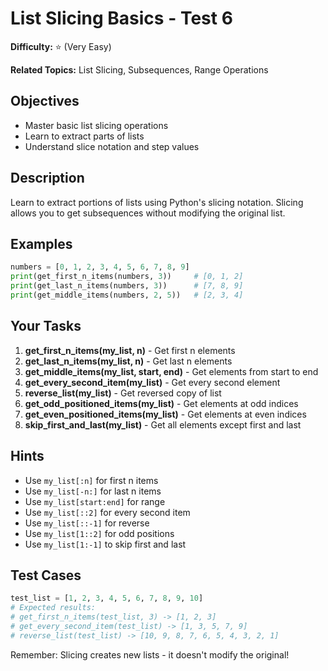 # List Slicing Basics - Test 6

**Difficulty:** ⭐ (Very Easy)

**Related Topics:** List Slicing, Subsequences, Range Operations

## Objectives

- Master basic list slicing operations
- Learn to extract parts of lists
- Understand slice notation and step values

## Description

Learn to extract portions of lists using Python's slicing notation. Slicing allows you to get subsequences without modifying the original list.

## Examples

```python
numbers = [0, 1, 2, 3, 4, 5, 6, 7, 8, 9]
print(get_first_n_items(numbers, 3))     # [0, 1, 2]
print(get_last_n_items(numbers, 3))      # [7, 8, 9]
print(get_middle_items(numbers, 2, 5))   # [2, 3, 4]
```

## Your Tasks

1. **get_first_n_items(my_list, n)** - Get first n elements
2. **get_last_n_items(my_list, n)** - Get last n elements
3. **get_middle_items(my_list, start, end)** - Get elements from start to end
4. **get_every_second_item(my_list)** - Get every second element
5. **reverse_list(my_list)** - Get reversed copy of list
6. **get_odd_positioned_items(my_list)** - Get elements at odd indices
7. **get_even_positioned_items(my_list)** - Get elements at even indices
8. **skip_first_and_last(my_list)** - Get all elements except first and last

## Hints

- Use `my_list[:n]` for first n items
- Use `my_list[-n:]` for last n items
- Use `my_list[start:end]` for range
- Use `my_list[::2]` for every second item
- Use `my_list[::-1]` for reverse
- Use `my_list[1::2]` for odd positions
- Use `my_list[1:-1]` to skip first and last

## Test Cases

```python
test_list = [1, 2, 3, 4, 5, 6, 7, 8, 9, 10]
# Expected results:
# get_first_n_items(test_list, 3) -> [1, 2, 3]
# get_every_second_item(test_list) -> [1, 3, 5, 7, 9]
# reverse_list(test_list) -> [10, 9, 8, 7, 6, 5, 4, 3, 2, 1]
```

Remember: Slicing creates new lists - it doesn't modify the original!
